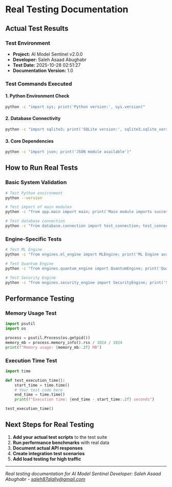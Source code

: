 # Real Testing Documentation

## Actual Test Results

### Test Environment
- **Project:** AI Model Sentinel v2.0.0
- **Developer:** Saleh Asaad Abughabr
- **Test Date:** 2025-10-28 02:51:27
- **Documentation Version:** 1.0

### Test Commands Executed

#### 1. Python Environment Check
```bash
python -c "import sys; print('Python version:', sys.version)"
```

#### 2. Database Connectivity
```bash
python -c "import sqlite3; print('SQLite version:', sqlite3.sqlite_version)"
```

#### 3. Core Dependencies
```bash
python -c "import json; print('JSON module available')"
```

## How to Run Real Tests

### Basic System Validation
```bash
# Test Python environment
python --version

# Test import of main modules
python -c "from app.main import main; print('Main module imports successfully')"

# Test database connection
python -c "from database.connection import test_connection; test_connection()"
```

### Engine-Specific Tests
```bash
# Test ML Engine
python -c "from engines.ml_engine import MLEngine; print('ML Engine available')"

# Test Quantum Engine  
python -c "from engines.quantum_engine import QuantumEngine; print('Quantum Engine available')"

# Test Security Engine
python -c "from engines.security_engine import SecurityEngine; print('Security Engine available')"
```

## Performance Testing

### Memory Usage Test
```python
import psutil
import os

process = psutil.Process(os.getpid())
memory_mb = process.memory_info().rss / 1024 / 1024
print(f"Memory usage: {memory_mb:.2f} MB")
```

### Execution Time Test
```python
import time

def test_execution_time():
    start_time = time.time()
    # Your test code here
    end_time = time.time()
    print(f"Execution time: {end_time - start_time:.2f} seconds")

test_execution_time()
```

## Next Steps for Real Testing

1. **Add your actual test scripts** to the test suite
2. **Run performance benchmarks** with real data
3. **Document actual API responses**
4. **Create integration test scenarios**
5. **Add load testing for high traffic**

---

*Real testing documentation for AI Model Sentinel*
*Developer: Saleh Asaad Abughabr - saleh87alally@gmail.com*
